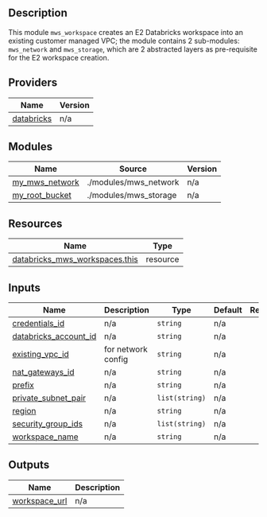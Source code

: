<!-- BEGIN_TF_DOCS -->
## Description

This module `mws_workspace` creates an E2 Databricks workspace into an existing customer managed VPC; the module contains 2 sub-modules: `mws_network` and `mws_storage`, which are 2 abstracted layers as pre-requisite for the E2 workspace creation.

## Providers

| Name                                                                   | Version |
| ---------------------------------------------------------------------- | ------- |
| <a name="provider_databricks"></a> [databricks](#provider\_databricks) | n/a     |

## Modules

| Name                                                                               | Source                | Version |
| ---------------------------------------------------------------------------------- | --------------------- | ------- |
| <a name="module_my_mws_network"></a> [my\_mws\_network](#module\_my\_mws\_network) | ./modules/mws_network | n/a     |
| <a name="module_my_root_bucket"></a> [my\_root\_bucket](#module\_my\_root\_bucket) | ./modules/mws_storage | n/a     |

## Resources

| Name                                                                                                                                 | Type     |
| ------------------------------------------------------------------------------------------------------------------------------------ | -------- |
| [databricks_mws_workspaces.this](https://registry.terraform.io/providers/databricks/databricks/latest/docs/resources/mws_workspaces) | resource |

## Inputs

| Name                                                                                                  | Description        | Type           | Default | Required |
| ----------------------------------------------------------------------------------------------------- | ------------------ | -------------- | ------- | :------: |
| <a name="input_credentials_id"></a> [credentials\_id](#input\_credentials\_id)                        | n/a                | `string`       | n/a     |   yes    |
| <a name="input_databricks_account_id"></a> [databricks\_account\_id](#input\_databricks\_account\_id) | n/a                | `string`       | n/a     |   yes    |
| <a name="input_existing_vpc_id"></a> [existing\_vpc\_id](#input\_existing\_vpc\_id)                   | for network config | `string`       | n/a     |   yes    |
| <a name="input_nat_gateways_id"></a> [nat\_gateways\_id](#input\_nat\_gateways\_id)                   | n/a                | `string`       | n/a     |   yes    |
| <a name="input_prefix"></a> [prefix](#input\_prefix)                                                  | n/a                | `string`       | n/a     |   yes    |
| <a name="input_private_subnet_pair"></a> [private\_subnet\_pair](#input\_private\_subnet\_pair)       | n/a                | `list(string)` | n/a     |   yes    |
| <a name="input_region"></a> [region](#input\_region)                                                  | n/a                | `string`       | n/a     |   yes    |
| <a name="input_security_group_ids"></a> [security\_group\_ids](#input\_security\_group\_ids)          | n/a                | `list(string)` | n/a     |   yes    |
| <a name="input_workspace_name"></a> [workspace\_name](#input\_workspace\_name)                        | n/a                | `string`       | n/a     |   yes    |

## Outputs

| Name                                                                          | Description |
| ----------------------------------------------------------------------------- | ----------- |
| <a name="output_workspace_url"></a> [workspace\_url](#output\_workspace\_url) | n/a         |
<!-- END_TF_DOCS -->